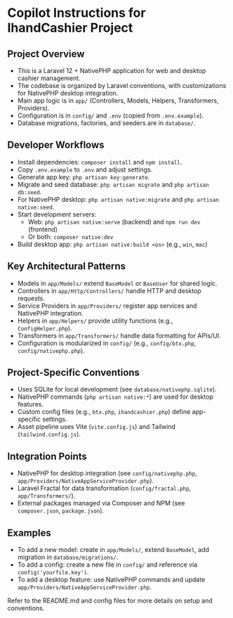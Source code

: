 # Copilot Instructions for IhandCashier Project

## Project Overview
- This is a Laravel 12 + NativePHP application for web and desktop cashier management.
- The codebase is organized by Laravel conventions, with customizations for NativePHP desktop integration.
- Main app logic is in `app/` (Controllers, Models, Helpers, Transformers, Providers).
- Configuration is in `config/` and `.env` (copied from `.env.example`).
- Database migrations, factories, and seeders are in `database/`.

## Developer Workflows
- Install dependencies: `composer install` and `npm install`.
- Copy `.env.example` to `.env` and adjust settings.
- Generate app key: `php artisan key:generate`.
- Migrate and seed database: `php artisan migrate` and `php artisan db:seed`.
- For NativePHP desktop: `php artisan native:migrate` and `php artisan native:seed`.
- Start development servers:
  - Web: `php artisan native:serve` (backend) and `npm run dev` (frontend)
  - Or both: `composer native:dev`
- Build desktop app: `php artisan native:build <os>` (e.g., `win`, `mac`)

## Key Architectural Patterns
- Models in `app/Models/` extend `BaseModel` or `BaseUser` for shared logic.
- Controllers in `app/Http/Controllers/` handle HTTP and desktop requests.
- Service Providers in `app/Providers/` register app services and NativePHP integration.
- Helpers in `app/Helpers/` provide utility functions (e.g., `ConfigHelper.php`).
- Transformers in `app/Transformers/` handle data formatting for APIs/UI.
- Configuration is modularized in `config/` (e.g., `config/btx.php`, `config/nativephp.php`).

## Project-Specific Conventions
- Uses SQLite for local development (see `database/nativephp.sqlite`).
- NativePHP commands (`php artisan native:*`) are used for desktop features.
- Custom config files (e.g., `btx.php`, `ihandcashier.php`) define app-specific settings.
- Asset pipeline uses Vite (`vite.config.js`) and Tailwind (`tailwind.config.js`).

## Integration Points
- NativePHP for desktop integration (see `config/nativephp.php`, `app/Providers/NativeAppServiceProvider.php`).
- Laravel Fractal for data transformation (`config/fractal.php`, `app/Transformers/`).
- External packages managed via Composer and NPM (see `composer.json`, `package.json`).

## Examples
- To add a new model: create in `app/Models/`, extend `BaseModel`, add migration in `database/migrations/`.
- To add a config: create a new file in `config/` and reference via `config('yourfile.key')`.
- To add a desktop feature: use NativePHP commands and update `app/Providers/NativeAppServiceProvider.php`.

Refer to the README.md and config files for more details on setup and conventions.
